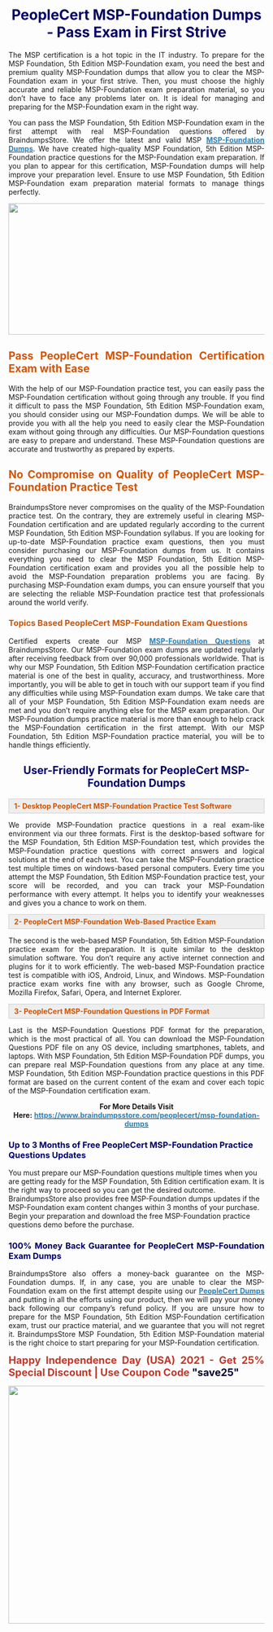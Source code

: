 <h1 style="text-align: center;"><span style="color:#000066;"><strong>PeopleCert MSP-Foundation Dumps - Pass Exam in First Strive</strong></span></h1>

<p style="text-align: justify;">The MSP certification is a hot topic in the IT industry. To prepare for the MSP Foundation, 5th Edition MSP-Foundation exam, you need the best and premium quality MSP-Foundation dumps that allow you to clear the MSP-Foundation exam in your first strive. Then, you must choose the highly accurate and reliable MSP-Foundation exam preparation material, so you don’t have to face any problems later on. It is ideal for managing and preparing for the MSP-Foundation exam in the right way.</p>

<p style="text-align: justify;">You can pass the MSP Foundation, 5th Edition MSP-Foundation exam in the first attempt with real MSP-Foundation questions offered by BraindumpsStore. We offer the latest and valid MSP <strong><a href="https://www.braindumpsstore.com/peoplecert/msp-foundation-dumps"><span style="color:#2980b9;">MSP-Foundation Dumps</span></a></strong>. We have created high-quality MSP Foundation, 5th Edition MSP-Foundation practice questions for the MSP-Foundation exam preparation. If you plan to appear for this certification, MSP-Foundation dumps will help improve your preparation level. Ensure to use MSP Foundation, 5th Edition MSP-Foundation exam preparation material formats to manage things perfectly.</p>

<p style="text-align: center;"><a href="https://www.braindumpsstore.com/peoplecert/msp-foundation-dumps"><img alt="" src="https://i.imgur.com/eahyvNT.jpg" style="width: 700px; height: 258px;" /></a></p>

<h2 style="text-align: justify;"><span style="color:#d35400;"><strong>Pass PeopleCert MSP-Foundation Certification Exam with Ease</strong></span></h2>

<p style="text-align: justify;">With the help of our MSP-Foundation practice test, you can easily pass the MSP-Foundation certification without going through any trouble. If you find it difficult to pass the MSP Foundation, 5th Edition MSP-Foundation exam, you should consider using our MSP-Foundation dumps. We will be able to provide you with all the help you need to easily clear the MSP-Foundation exam without going through any difficulties. Our MSP-Foundation questions are easy to prepare and understand. These MSP-Foundation questions are accurate and trustworthy as prepared by experts.</p>

<h2 style="text-align: justify;"><span style="color:#d35400;"><strong>No Compromise on Quality of PeopleCert MSP-Foundation Practice Test</strong></span></h2>

<p style="text-align: justify;">BraindumpsStore never compromises on the quality of the MSP-Foundation practice test. On the contrary, they are extremely useful in clearing MSP-Foundation certification and are updated regularly according to the current MSP Foundation, 5th Edition MSP-Foundation syllabus. If you are looking for up-to-date MSP-Foundation practice exam questions, then you must consider purchasing our MSP-Foundation dumps from us. It contains everything you need to clear the MSP Foundation, 5th Edition MSP-Foundation certification exam and provides you all the possible help to avoid the MSP-Foundation preparation problems you are facing. By purchasing MSP-Foundation exam dumps, you can ensure yourself that you are selecting the reliable MSP-Foundation practice test that professionals around the world verify.</p>

<h3 style="text-align: justify;"><strong><span style="color:#d35400;">Topics Based PeopleCert MSP-Foundation Exam Questions</span></strong></h3>

<p style="text-align: justify;">Certified experts create our MSP <strong><a href="https://www.braindumpsstore.com/peoplecert/msp-foundation-dumps"><span style="color:#2980b9;">MSP-Foundation Questions</span></a></strong> at BraindumpsStore. Our MSP-Foundation exam dumps are updated regularly after receiving feedback from over 90,000 professionals worldwide. That is why our MSP Foundation, 5th Edition MSP-Foundation certification practice material is one of the best in quality, accuracy, and trustworthiness. More importantly, you will be able to get in touch with our support team if you find any difficulties while using MSP-Foundation exam dumps. We take care that all of your MSP Foundation, 5th Edition MSP-Foundation exam needs are met and you don’t require anything else for the MSP exam preparation. Our MSP-Foundation dumps practice material is more than enough to help crack the MSP-Foundation certification in the first attempt. With our MSP Foundation, 5th Edition MSP-Foundation practice material, you will be to handle things efficiently.</p>

<h2 style="text-align: center;"><strong><span style="color:#000066;">User-Friendly Formats for PeopleCert MSP-Foundation Dumps</span></strong></h2>

<div style="background:#eeeeee;border:1px solid #cccccc;padding:5px 10px;"><strong><span style="color:#d35400;">1- Desktop PeopleCert MSP-Foundation Practice Test Software</span></strong></div>

<p style="text-align: justify;">We provide MSP-Foundation practice questions in a real exam-like environment via our three formats. First is the desktop-based software for the MSP Foundation, 5th Edition MSP-Foundation test, which provides the MSP-Foundation practice questions with correct answers and logical solutions at the end of each test. You can take the MSP-Foundation practice test multiple times on windows-based personal computers. Every time you attempt the MSP Foundation, 5th Edition MSP-Foundation practice test, your score will be recorded, and you can track your MSP-Foundation performance with every attempt. It helps you to identify your weaknesses and gives you a chance to work on them.</p>

<div style="background:#eeeeee;border:1px solid #cccccc;padding:5px 10px;"><strong><span style="color:#d35400;">2- PeopleCert MSP-Foundation Web-Based Practice Exam</span></strong></div>

<p style="text-align: justify;">The second is the web-based MSP Foundation, 5th Edition MSP-Foundation practice exam for the preparation. It is quite similar to the desktop simulation software. You don’t require any active internet connection and plugins for it to work efficiently. The web-based MSP-Foundation practice test is compatible with iOS, Android, Linux, and Windows. MSP-Foundation practice exam works fine with any browser, such as Google Chrome, Mozilla Firefox, Safari, Opera, and Internet Explorer.</p>

<div style="background:#eeeeee;border:1px solid #cccccc;padding:5px 10px;"><strong><span style="color:#d35400;">3- PeopleCert MSP-Foundation Questions in PDF Format</span></strong></div>

<p style="text-align: justify;">Last is the MSP-Foundation Questions PDF format for the preparation, which is the most practical of all. You can download the MSP-Foundation Questions PDF file on any OS device, including smartphones, tablets, and laptops. With MSP Foundation, 5th Edition MSP-Foundation PDF dumps, you can prepare real MSP-Foundation questions from any place at any time. MSP Foundation, 5th Edition MSP-Foundation practice questions in this PDF format are based on the current content of the exam and cover each topic of the MSP-Foundation certification exam.</p>

<p style="text-align: center;"><strong>For More Details Visit Here:</strong> <strong><a href="https://www.braindumpsstore.com/peoplecert/msp-foundation-dumps"><span style="color:#2980b9;">https://www.braindumpsstore.com/peoplecert/msp-foundation-dumps</span></a></strong></p>

<h3><span style="color:#000066;"><strong>Up to 3 Months of Free PeopleCert MSP-Foundation Practice Questions Updates</strong></span></h3>

<p>You must prepare our MSP-Foundation questions multiple times when you are getting ready for the MSP Foundation, 5th Edition certification exam. It is the right way to proceed so you can get the desired outcome. BraindumpsStore also provides free MSP-Foundation dumps updates if the MSP-Foundation exam content changes within 3 months of your purchase. Begin your preparation and download the free MSP-Foundation practice questions demo before the purchase.</p>

<h3 style="text-align: justify;"><strong><span style="color:#000066;">100% Money Back Guarantee for PeopleCert MSP-Foundation Exam Dumps</span></strong></h3>

<p style="text-align: justify;">BraindumpsStore also offers a money-back guarantee on the MSP-Foundation dumps. If, in any case, you are unable to clear the MSP-Foundation exam on the first attempt despite using our <strong><a href="https://www.braindumpsstore.com/peoplecert-dumps"><span style="color:#2980b9;">PeopleCert Dumps</span></a></strong> and putting in all the efforts using our product, then we will pay your money back following our company’s refund policy. If you are unsure how to prepare for the MSP Foundation, 5th Edition MSP-Foundation certification exam, trust our practice material, and we guarantee that you will not regret it. BraindumpsStore MSP Foundation, 5th Edition MSP-Foundation material is the right choice to start preparing for your MSP-Foundation certification.</p>

<p style="text-align: justify;"><strong><span style="color:#c0392b;"><span style="font-size:20px;">Happy Independence Day (USA) 2021 - Get 25% Special Discount | Use Coupon Code </span></span><span style="color:#000033;"><span style="font-size:20px;">"save25"</span></span></strong></p>

<p style="text-align: center;"><strong><span style="color:#000033;"><span style="font-size:20px;"><a href="https://www.braindumpsstore.com/peoplecert/msp-foundation-dumps"><img alt="" src="https://i.imgur.com/smLyY8A.jpg" style="width: 700px; height: 467px;" /></a></span></span></strong></p>
